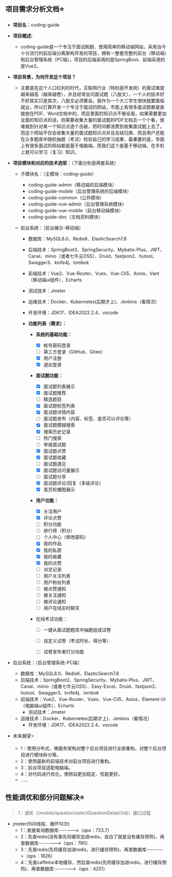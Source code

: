 

## 项目需求分析文档⭐

- **项目名**：coding-guide

- **项目概述:**

    - coding-guide是一个专注于面试刷题、使用简单的移动端网站，采用当今十分流行的前后端分离架构开发的项目，拥有一整套完整的前台（移动端）和后台管理系统（PC端），项目的后端采用的是SpringBoot、前端采用的是Vue2。

- **项目背景，为何开发这个项目？**

    - 主要是在这个人口红利的时代，互联网行业（特别是开发岗）的面试难度越来越高（越来越卷），并且经常会问面试题（八股文），一个人的技术好不好其实只是其次，八股文必须要会。我作为一个大三学生很快就要面临就业，所以打算开发一个专注于面试的网站，市面上有很多面试题都是直接放在PDF、Word文档中的，而且里面的知识点不够全面，如果需要更加全面的知识点的话，则需要收集大量的面试题的PDF文档去一个个看，很难做到针对某一个知识点逐个击破，把时间都浪费到收集面试题上去了。而这个网站不仅会收集大量的面试题知识点并且总结归类、而且用户还能在众多题库中随机抽题（考试）检验自己的学习成果，最重要的是，市面上有很多面试的网站都是基于电脑端，而我们这个是基于移动端，在手机上就可以学习（复习）知识。

- **项目模块和对应的技术选型**：（下面分别是两套系统）

    - 子模块名：（主模块：coding-guide）

        - coding-guide-admin（移动端的后端模块）
        - coding-guide-mobile（后台管理系统的后端模块）
        - coding-guide-common（公共模块）
        - coding-guide-vue-admin（后台管理系统模块）
        - coding-guide-vue-mobile（前台移动端模块）
        - coding-guide-doc（文档资料模块）

    - 前台系统：（前台展示-移动端）

        - 数据库：MySQL8.0、Redis6、ElasticSearch7.8
        - 后端技术：SpringBoot2、SpringSecurity、Mybatis-Plus、JWT、Canal、minio（或者七牛云OSS）、Druid、fastjson2、hutool、Swagger3、knife4j、lombok
        - 前端技术：Vue2、Vue-Router、Vuex、Vue-Cli5、Axios、Vant（移动端ui组件）、Echarts
        - 测试技术：Jmeter
        - 运维技术：Docker、Kubernetes(后期才上)、Jenkins（看情况）
        - 开发环境：JDK17、IDEA2022.2.4、vscode

        - **功能列表（需求）：**

            - **系统的基础功能：**

                - [X] 帐号密码登录
                - [ ] 第三方登录（GitHub、Gitee）
                - [X] 用户注册
                - [X] 退出登录

            - **面试题功能：**

                - [X] 面试题列表展示
                - [X] 面试题推荐
                - [ ] 精选题目
                - [X] 面试题标签列表
                - [X] 面试题详情内容
                - [ ] 面试题发布（内容、标签、是否可以评论等）
                - [X] 面试题模糊搜索
                - [X] 搜索历史记录
                - [ ] 热门搜索
                - [ ] 举报面试题
                - [X] 面试题点赞
                - [X] 面试题收藏
                - [ ] 面试题遇见
                - [X] 面试题访问量展示
                - [ ] 面试题分享
                - [X] 面试题评论/回复（多级评论）
                - [X] 首页轮播图展示

            - **用户功能：**

                - [X] 关注用户
                - [X] 评论点赞
                - [ ] 积分功能
                - [ ] 排行榜（积分）
                - [ ] 个人中心（修改密码）
                - [X] 我的作品
                - [X] 我的私密
                - [X] 我的收藏
                - [X] 我的点赞
                - [ ] 浏览记录
                - [ ] 用户关注列表
                - [ ] 用户粉丝列表
                - [ ] 被点赞通知
                - [ ] 被关注通知
                - [ ] 被评论通知
                - [ ] 用户在线实时聊天
                
            - 在线考试功能：

                - [ ] 一键从面试题题库中抽题组成试卷
                - [ ] 自定义试卷（考试时长、得分等）
                - [ ] 试卷发布者打分功能



- 后台系统：（后台管理系统-PC端）

    - 数据库：MySQL8.0、Redis6、ElasticSearch7.8
    - 后端技术：SpringBoot2、SpringSecurity、Mybatis-Plus、JWT、Canal、minio（或者七牛云OSS）、Easy-Excel、Druid、fastjson2、hutool、Swagger3、knife4j、lombok
    - 前端技术：Vue2、Vue-Router、Vuex、Vue-Cli5、Axios、Element-Ui（电脑端ui组件）、Echarts
        - 测试技术：Jmeter
    - 运维技术：Docker、Kubernetes(后期才上)、Jenkins（看情况）
        - 开发环境：JDK17、IDEA2022.2.4、vscode
        
- 未来展望⭐
    - 1：使用分布式、微服务架构对整个后台项目进行全部重构、对整个后台项目进行模块拆分等。
    - 2：使用最新的前端技术对前台项目进行重构。
    - 3：前台项目适配电脑端。
    - 4：对代码进行优化，使网站更加稳定、性能更好。
    - ......

## 性能调优和部分问题解决⭐

> 1：调优（/mobile/question/selectQuestionDetail/{id}）接口过程
* jmeter(500线程、循环10次)
    * 1：直接查询数据库------->（qps：723.7）
    * 2：先查redis(没有事先将缓存加进redis，说白了就是没有缓存预热)、再查数据库-------->（qps：780）
    * 3：先查redis(先将缓存加进redis，进行缓存预热)、再查数据库-------->（qps：1826）
    * 4：先查caffeine本地缓存，然后查redis(先将缓存加进redis，进行缓存预热)、再查数据库-------->（qps：4251）










